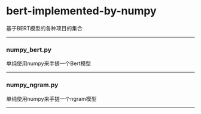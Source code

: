 # bert-implemented-by-numpy

基于BERT模型的各种项目的集合

---

### numpy_bert.py

单纯使用numpy来手搓一个Bert模型

---


### numpy_ngram.py
单纯使用numpy来手搓一个ngram模型

---






